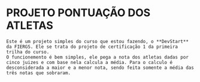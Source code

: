 # PROJETO PONTUAÇÃO DOS ATLETAS

    Este é um projeto simples do curso que estou fazendo, o **DevStart** da FIERGS. Ele se trata do projeto de certificação 1 da primeira trilha do curso. 
    O funcionemento é bem simples, ele pega a nota dos atletas dadas por cinco juizes e com base nela calcula a média. Para o calculo é desconsiderada a maior e a menor nota, sendo feita somente a média das três notas que sobraram.


